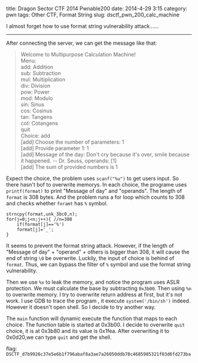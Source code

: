 title: Dragon Sector CTF 2014 Pwnable200 
date: 2014-4-29 3:15
category: pwn
tags: Other CTF, Format String
slug: dsctf_pwn_200_calc_machine

I almost forget how to use format string vulnerability attack......  
* * *

After connecting the server, we can get the message like that:  
> Welcome to Multipurpose Calculation Machine!  
> Menu:  
>   add:  Addition  
>   sub:  Subtraction  
>   mul:  Multiplication  
>   div:  Division  
>   pow:  Power  
>   mod:  Modulo  
>   sin:  Sinus  
>   cos:  Cosinus  
>   tan:  Tangens  
>   cot:  Cotangens  
>   quit  
> Choice: add  
> [add] Choose the number of parameters: 1  
> [add] Provide parameter 1: 1  
> [add] Message of the day: Don't cry because it's over, smile because it happened. -- Dr. Seuss, operands: [1]  
> [add] The sum of provided numbers is 1  

Expect the choice, the problem uses `scanf("%u")` to get users input.  So there hasn't bof to overwrite memorys. In each choice, the programe uses `printf(format)` to print "Message of day" and "operands". The length of `format` is 308 bytes. And the problem runs a for loop which counts to 308 and checks whether `foramt` has `%` symbol.  

```
strncpy(format,unk_3bc0,n);
for(j=0;j<n;j++){ //n=308
    if(format[j]=='%')
    format[j]='_';
}
```

It seems to prevent the format string attack. However, if the length of "Message of day" + "operand" + others is bigger than 308, it will cause the end of string `\0` be overwrite. Luckily, the input of choice is behind of `format`. Thus, we can bypass the filter of `%` symbol and use the format string vulnerability.  

Then we use `%x` to leak the memory, and notice the program uses ASLR protection. We must calculate the base by subtracting `0x3b00`. Then using `%n` to overwrite memory. I try to overwrite return address at first, but it's not work. I use GDB to trace the program , it execute `system('/bin/sh')` indeed. However it doesn't open shell. So I decide to try another way.  

The `main` function will dynamic execute the function that maps to each choice. The function table is started at 0x3b00. I decide to overwrite `quit` choice, it is at 0x3b80 and its value is 0x1fea. After overwriting it to 0x0d20,we can type `quit` and get the shell.  

flag: `DSCTF_d7b9926c37e5e6b1f796abaf8a3ae7a26050ddb78c4685985321f03d6fd273ba`
